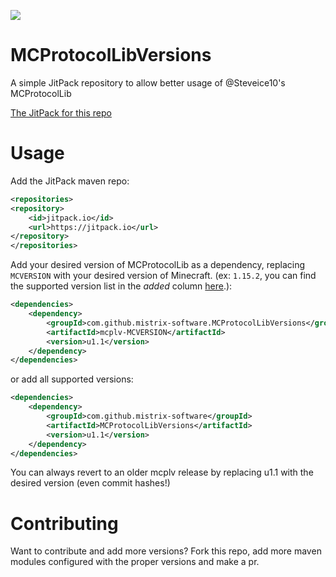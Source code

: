 [![](https://jitpack.io/v/mistrix-software/MCProtocolLibVersions.svg)](https://jitpack.io/#mistrix-software/MCProtocolLibVersions)

# MCProtocolLibVersions
A simple JitPack repository to allow better usage of @Steveice10's MCProtocolLib

[The JitPack for this repo](https://jitpack.io/#mistrix-software/MCProtocolLibVersions/)

# Usage
Add the JitPack maven repo:
```xml
<repositories>
<repository>
	<id>jitpack.io</id>
	<url>https://jitpack.io</url>
</repository>
</repositories>
```

Add your desired version of MCProtocolLib as a dependency, replacing `MCVERSION` with your desired version of Minecraft.
(ex: `1.15.2`, you can find the supported version list in the _added_ column [here](https://github.com/mistrix-software/MCProtocolLibVersions/projects/1).):
```xml
<dependencies>
	<dependency>
	    <groupId>com.github.mistrix-software.MCProtocolLibVersions</groupId>
		<artifactId>mcplv-MCVERSION</artifactId>
		<version>u1.1</version>
	</dependency>
</dependencies>
```
or add all supported versions:
```xml
<dependencies>
	<dependency>
	    <groupId>com.github.mistrix-software</groupId>
		<artifactId>MCProtocolLibVersions</artifactId>
		<version>u1.1</version>
	</dependency>
</dependencies>
```
You can always revert to an older mcplv release by replacing u1.1 with the desired version (even commit hashes!)

# Contributing
Want to contribute and add more versions? Fork this repo, add more maven modules configured with the proper versions and make a pr.
